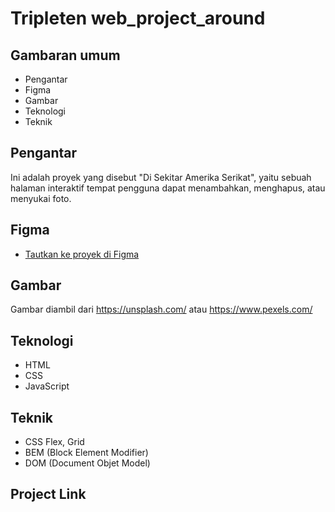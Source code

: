 # Tripleten web_project_around

## Gambaran umum

- Pengantar
- Figma
- Gambar
- Teknologi
- Teknik

## Pengantar

Ini adalah proyek yang disebut "Di Sekitar Amerika Serikat", yaitu sebuah halaman interaktif tempat pengguna dapat menambahkan, menghapus, atau menyukai foto.

## Figma

- [Tautkan ke proyek di Figma](https://www.figma.com/file/89jWb7ipy9wiA4vVDIRKS8/Web_Brief_Sprint_5_ID-%7C-Di-Sekitar-A.S.-%7C-desktop-%2B-mobile?type=design&node-id=0-1&t=z8A2o6NLLLajT9fh-0)

## Gambar

Gambar diambil dari <https://unsplash.com/> atau <https://www.pexels.com/>

## Teknologi

- HTML
- CSS
- JavaScript

## Teknik

- CSS Flex, Grid
- BEM (Block Element Modifier)
- DOM (Document Objet Model)

## Project Link
